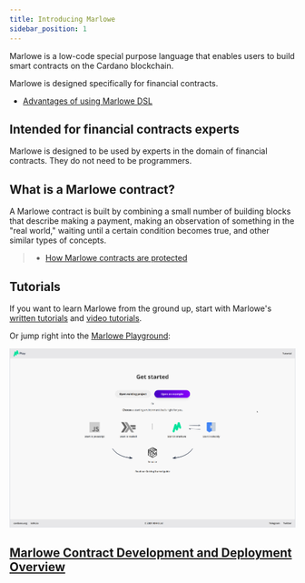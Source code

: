 ```yaml
---
title: Introducing Marlowe
sidebar_position: 1
---
```


Marlowe is a low-code special purpose language that enables users to build smart contracts on the Cardano blockchain. 

Marlowe is designed specifically for financial contracts. 

* [Advantages of using Marlowe DSL](development/dsl.md)

## Intended for financial contracts experts

Marlowe is designed to be used by experts in the domain of financial contracts. They do not need to be programmers. 

## What is a Marlowe contract? 

A Marlowe contract is built by combining a small number of building blocks that describe making a payment, making an observation of something in the "real world," waiting until a certain condition becomes true, and other similar types of concepts. 

> * [How Marlowe contracts are protected](development/platform.md#how-marlowe-contracts-are-protected)

## Tutorials

If you want to learn Marlowe from the ground up, start with Marlowe's [written tutorials](tutorials/tutorials-overview.md) and [video tutorials](tutorials/videos.md). 

Or jump right into the [Marlowe Playground](https://play.marlowe-finance.io): 

[![Marlowe Playground](../static/img/landing-page-example.png)](https://play.marlowe-finance.io)

## [Marlowe Contract Development and Deployment Overview](development/deployment-overview.md)

